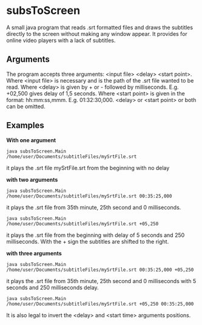 # subsToScreen
A small java program that reads .srt formatted files and draws the subtitles directly to the screen without making any window appear. It provides for online video players with a lack of subtitles. 

Arguments
---------
The program accepts three arguments: \<input file\> \<delay\> \<start point\>.
Where \<input file\> is necessary and is the path of the .srt file wanted to be read.
Where \<delay\> is given by + or - followed by milliseconds. E.g. +02,500 gives delay of 1,5 seconds.
Where \<start point\> is given in the format: hh:mm:ss,mmm. E.g. 01:32:30,000.
\<delay\> or \<start point\> or both can be omitted. 

Examples
--------
__With one argument__

    java subsToScreen.Main /home/user/Documents/subtitleFiles/mySrtFile.srt
it plays the .srt file mySrtFile.srt from the beginning with no delay

__with two arguments__

    java subsToScreen.Main /home/user/Documents/subtitleFiles/mySrtFile.srt 00:35:25,000
it plays the .srt file from 35th minute, 25th second and 0 milliseconds.
 
    java subsToScreen.Main /home/user/Documents/subtitleFiles/mySrtFile.srt +05,250
it plays the .srt file from the beginning with delay of 5 seconds and 250 milliseconds. With the + sign the subtitles are shifted to the right.

__with three arguments__

    java subsToScreen.Main /home/user/Documents/subtitleFiles/mySrtFile.srt 00:35:25,000 +05,250
it plays the .srt file from 35th minute, 25th second and 0 milliseconds with 5 seconds and 250 milliseconds delay.

    java subsToScreen.Main /home/user/Documents/subtitleFiles/mySrtFile.srt +05,250 00:35:25,000
It is also legal to invert the \<delay\> and \<start time\> arguments positions.
